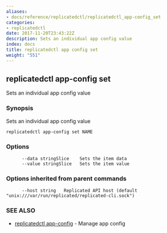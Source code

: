 ```yaml
---
aliases:
- docs/reference/replicatedctl/replicatedctl_app-config_set
categories:
- replicatedctl
date: 2017-11-20T23:43:22Z
description: Sets an individual app config value
index: docs
title: replicatedctl app config set
weight: "551"
---
```


## replicatedctl app-config set

Sets an individual app config value

### Synopsis


Sets an individual app config value

```
replicatedctl app-config set NAME
```

### Options

```
      --data stringSlice    Sets the item data
      --value stringSlice   Sets the item value
```

### Options inherited from parent commands

```
      --host string   Replicated API host (default "unix:///var/run/replicated/replicated-cli.sock")
```

### SEE ALSO
* [replicatedctl app-config](/api/replicatedctl/replicatedctl_app-config/)	 - Manage app config


